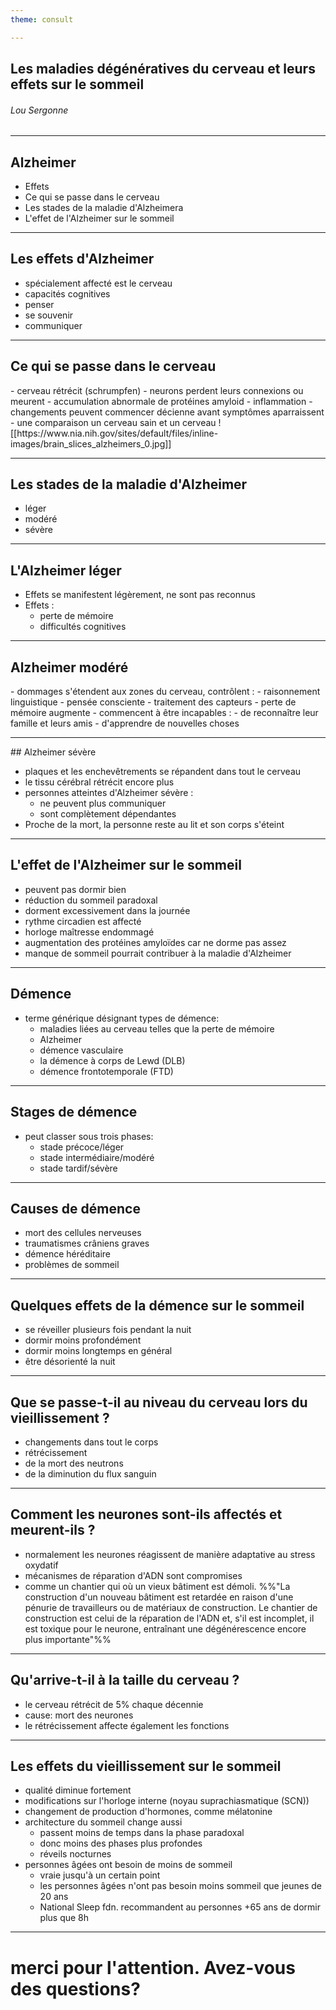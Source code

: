```yaml
---
theme: consult

---
```

## Les maladies dégénératives du cerveau et leurs effets sur le sommeil
###### Lou Sergonne
---

<grid drop="17 -15">

## Alzheimer

</grid>

- Effets
- Ce qui se passe dans le cerveau
- Les stades de la maladie d'Alzheimera
- L'effet de l'Alzheimer sur le sommeil

---

<grid drop="27 -15">

## Les effets d'Alzheimer

</grid>

- spécialement affecté est le cerveau
- capacités cognitives
- penser
- se souvenir
- communiquer
---

<grid drop="17 -15">

## Ce qui se passe dans le cerveau

</grid>

<grid drop="17 7">
- cerveau rétrécit (schrumpfen)
- neurons perdent leurs connexions ou meurent
- accumulation abnormale de protéines amyloid
- inflammation
- changements peuvent commencer décienne avant symptômes aparraissent
- une comparaison un cerveau sain et un cerveau
</grid>

<grid drop="58 10">
![[https://www.nia.nih.gov/sites/default/files/inline-images/brain_slices_alzheimers_0.jpg]]

</grid>

---
## Les stades de la maladie d'Alzheimer


- léger
- modéré
- sévère

---

<grid drop="17 -15">

## L'Alzheimer léger

</grid>


- Effets se manifestent légèrement, ne sont pas reconnus
- Effets :
	- perte de mémoire
	- difficultés cognitives

---


<grid drop="17 -15">

## Alzheimer modéré

</grid>

<grid drop="-25 8">
- dommages s'étendent aux zones du cerveau, contrôlent :
	- raisonnement linguistique
	- pensée consciente
	- traitement des capteurs
- perte de mémoire augmente
- commencent à être incapables :
	- de reconnaître leur famille et leurs amis
	- d'apprendre de nouvelles choses
</grid>

---
<grid drop="13 -17">
## Alzheimer sévère
</grid>

- plaques et les enchevêtrements se répandent dans tout le cerveau
- le tissu cérébral rétrécit encore plus
- personnes atteintes d'Alzheimer sévère :
	- ne peuvent plus communiquer
	- sont complètement dépendantes
- Proche de la mort, la personne reste au lit et son corps s'éteint

---

<grid drop="22 30" drag="60 1">

## L'effet de l'Alzheimer sur le sommeil

</grid>

- peuvent pas dormir bien
- réduction du sommeil paradoxal
- dorment excessivement dans la journée
- rythme circadien est affecté
- horloge maîtresse endommagé
- augmentation des protéines amyloïdes car ne dorme pas assez
- manque de sommeil pourrait contribuer à la maladie d'Alzheimer

---
<grid drop="8 -17">

## Démence

</grid>

- terme générique désignant types de démence:
	- maladies liées au cerveau telles que la perte de mémoire
	- Alzheimer
	- démence vasculaire
	- la démence à corps de Lewd (DLB)
	- démence frontotemporale (FTD)

---
## Stages de démence
- peut classer sous trois phases:
	- stade précoce/léger
	- stade intermédiaire/modéré
	- stade tardif/sévère

---
## Causes de démence
- mort des cellules nerveuses
- traumatismes crâniens graves
- démence héréditaire
- problèmes de sommeil

---

<grid drop="25  -6">

## Quelques effets de la démence sur le sommeil
</grid>
<grid drop="18 9">

- se réveiller plusieurs fois pendant la nuit
- dormir moins profondément
- dormir moins longtemps en général
- être désorienté la nuit


</grid>


---
## Que se passe-t-il au niveau du cerveau lors du vieillissement ?
- changements dans tout le corps
- rétrécissement
- de la mort des neutrons
- de la diminution du flux sanguin

---
## Comment les neurones sont-ils affectés et meurent-ils ?

- normalement les neurones réagissent de manière adaptative au stress oxydatif 
- mécanismes de réparation d'ADN sont compromises
- comme un chantier qui où un vieux bâtiment est démoli. 
%%"La construction d'un nouveau bâtiment est retardée en raison d'une pénurie de travailleurs ou de matériaux de construction. Le chantier de construction est celui de la réparation de l'ADN et, s'il est incomplet, il est toxique pour le neurone, entraînant une dégénérescence encore plus importante"%%

---
## Qu'arrive-t-il à la taille du cerveau ?
- le cerveau rétrécit de 5% chaque décennie
- cause: mort des neurones
- le rétrécissement affecte également les fonctions 

---
## Les effets du vieillissement sur le sommeil
- qualité diminue fortement
- modifications sur l'horloge interne (noyau suprachiasmatique (SCN))
- changement de production d'hormones, comme mélatonine
- architecture du sommeil change aussi
	- passent moins de temps dans la phase paradoxal
	- donc moins des phases plus profondes
	- réveils nocturnes
- personnes âgées ont besoin de moins de sommeil
	- vraie  jusqu'à un certain point
	- les personnes âgées n'ont pas besoin moins sommeil que  jeunes de 20 ans
	- National Sleep fdn. recommandent au personnes +65 ans de dormir plus que 8h

---
# merci pour l'attention. Avez-vous des questions?